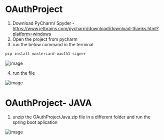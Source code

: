 # OAuthProject

1. Download PyCharm/ Spyder - https://www.jetbrains.com/pycharm/download/download-thanks.html?platform=windows
2. Open the project from pycharm
3. run the below command in the terminal

```python
pip install mastercard-oauth1-signer
```

 ![image](https://user-images.githubusercontent.com/42572566/175645306-d71a4220-d22c-461f-b7ea-0610b1f5916b.png)

4. run the file

![image](https://user-images.githubusercontent.com/42572566/175645879-adaf2a3e-8dca-45a7-aa30-58f4c9630ece.png)



# OAuthProject- JAVA

1. unzip the OAuthProjectJava.zip file in a different folder and run the spring boot aplication

![image](https://user-images.githubusercontent.com/42572566/175646654-32f1d12a-292d-478f-882e-8801e35486da.png)
